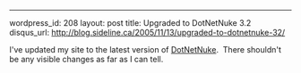 --- 
wordpress_id: 208
layout: post
title: Upgraded to DotNetNuke 3.2
disqus_url: http://blog.sideline.ca/2005/11/13/upgraded-to-dotnetnuke-32/

I've updated my site to the latest version of <a href="http://www.dotnetnuke.com/">DotNetNuke</a>.  There shouldn't be any visible changes as far as I can tell.
